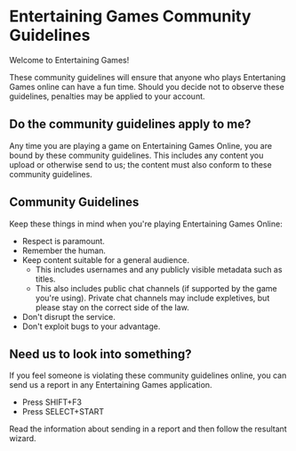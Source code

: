 # Entertaining Games Community Guidelines

Welcome to Entertaining Games!

These community guidelines will ensure that anyone who plays Entertaning Games online can have a fun time. Should you decide not to observe these guidelines, penalties may be applied to your account.

## Do the community guidelines apply to me?

Any time you are playing a game on Entertaining Games Online, you are bound by these community guidelines. This includes any content you upload or otherwise send to us; the content must also conform to these community guidelines.

## Community Guidelines

Keep these things in mind when you're playing Entertaining Games Online:
- Respect is paramount.
- Remember the human.
- Keep content suitable for a general audience.
    - This includes usernames and any publicly visible metadata such as titles.
    - This also includes public chat channels (if supported by the game you're using). Private chat channels may include expletives, but please stay on the correct side of the law.
- Don't disrupt the service.
- Don't exploit bugs to your advantage.

## Need us to look into something?

If you feel someone is violating these community guidelines online, you can send us a report in any Entertaining Games application.

- Press SHIFT+F3
- Press SELECT+START

Read the information about sending in a report and then follow the resultant wizard.